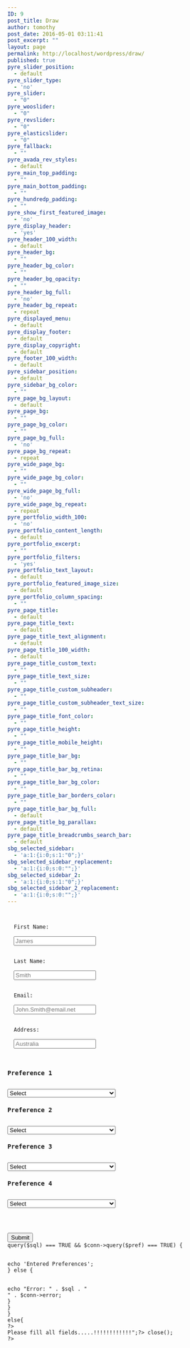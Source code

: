 ```yaml
---
ID: 9
post_title: Draw
author: tomothy
post_date: 2016-05-01 03:11:41
post_excerpt: ""
layout: page
permalink: http://localhost/wordpress/draw/
published: true
pyre_slider_position:
  - default
pyre_slider_type:
  - 'no'
pyre_slider:
  - "0"
pyre_wooslider:
  - "0"
pyre_revslider:
  - "0"
pyre_elasticslider:
  - "0"
pyre_fallback:
  - ""
pyre_avada_rev_styles:
  - default
pyre_main_top_padding:
  - ""
pyre_main_bottom_padding:
  - ""
pyre_hundredp_padding:
  - ""
pyre_show_first_featured_image:
  - 'no'
pyre_display_header:
  - 'yes'
pyre_header_100_width:
  - default
pyre_header_bg:
  - ""
pyre_header_bg_color:
  - ""
pyre_header_bg_opacity:
  - ""
pyre_header_bg_full:
  - 'no'
pyre_header_bg_repeat:
  - repeat
pyre_displayed_menu:
  - default
pyre_display_footer:
  - default
pyre_display_copyright:
  - default
pyre_footer_100_width:
  - default
pyre_sidebar_position:
  - default
pyre_sidebar_bg_color:
  - ""
pyre_page_bg_layout:
  - default
pyre_page_bg:
  - ""
pyre_page_bg_color:
  - ""
pyre_page_bg_full:
  - 'no'
pyre_page_bg_repeat:
  - repeat
pyre_wide_page_bg:
  - ""
pyre_wide_page_bg_color:
  - ""
pyre_wide_page_bg_full:
  - 'no'
pyre_wide_page_bg_repeat:
  - repeat
pyre_portfolio_width_100:
  - 'no'
pyre_portfolio_content_length:
  - default
pyre_portfolio_excerpt:
  - ""
pyre_portfolio_filters:
  - 'yes'
pyre_portfolio_text_layout:
  - default
pyre_portfolio_featured_image_size:
  - default
pyre_portfolio_column_spacing:
  - ""
pyre_page_title:
  - default
pyre_page_title_text:
  - default
pyre_page_title_text_alignment:
  - default
pyre_page_title_100_width:
  - default
pyre_page_title_custom_text:
  - ""
pyre_page_title_text_size:
  - ""
pyre_page_title_custom_subheader:
  - ""
pyre_page_title_custom_subheader_text_size:
  - ""
pyre_page_title_font_color:
  - ""
pyre_page_title_height:
  - ""
pyre_page_title_mobile_height:
  - ""
pyre_page_title_bar_bg:
  - ""
pyre_page_title_bar_bg_retina:
  - ""
pyre_page_title_bar_bg_color:
  - ""
pyre_page_title_bar_borders_color:
  - ""
pyre_page_title_bar_bg_full:
  - default
pyre_page_title_bg_parallax:
  - default
pyre_page_title_breadcrumbs_search_bar:
  - default
sbg_selected_sidebar:
  - 'a:1:{i:0;s:1:"0";}'
sbg_selected_sidebar_replacement:
  - 'a:1:{i:0;s:0:"";}'
sbg_selected_sidebar_2:
  - 'a:1:{i:0;s:1:"0";}'
sbg_selected_sidebar_2_replacement:
  - 'a:1:{i:0;s:0:"";}'
---
```

<code><?php
include "config.php"; // Database connection using PDO
?>
<form method="post">
  First Name:<br>
  <input type="text" name="firstname" placeholder="James"><br><br>
  Last Name:<br>
  <input type="text" name="lastname" placeholder="Smith"><br><br>
  Email:<br>
  <input type="email" name="email" placeholder="John.Smith@email.net"><br><br>
  Address:<br>
  <input type="text" name="address" placeholder="Australia"><br><br>
<h3>Preference 1</h3>  
<select name="pref1">
    <option value="" default selected>Select</option>
<?php
$result = $conn->query("select * from draw");
    while ($row = $result->fetch_assoc()) {
                  unset($price, $name);
                  $name = $row['name'];
				  $price = $row['price'];
                  echo "<option> Product: ".$name." &nbsp;&nbsp;Price: $".$price."</option>";
} 
?> 
</select>
<h3>Preference 2</h3>  
<select name="pref2">
    <option value="" default selected>Select</option>
<?php
    $result = $conn->query("select * from draw");
    while ($row = $result->fetch_assoc()) {
                  unset($price, $name);
                  $name = $row['name'];
				  $price = $row['price'];
                  echo "<option> Product: ".$name." &nbsp;&nbsp;Price: $".$price."</option>";
}   
?> 
</select>
<h3>Preference 3</h3>  
<select name="pref3">
    <option value="" default selected>Select</option>
<?php
    $result = $conn->query("select * from draw");
    while ($row = $result->fetch_assoc()) {
                  unset($price, $name);
                  $name = $row['name'];
				  $price = $row['price'];
                  echo "<option> Product: ".$name." &nbsp;&nbsp;Price: $".$price."</option>";
}   
?> 
</select>
<h3>Preference 4</h3>  
<select name="pref4" id='pref4'>
    <option value="" default selected>Select</option>
<?php
    $result = $conn->query("select * from draw");
    while ($row = $result->fetch_assoc()) {
                  unset($price, $name);
                  $name = $row['name'];
				  $price = $row['price'];
                  echo "<option> Product: ".$name." &nbsp;&nbsp;Price: $".$price."</option>";
}   
?> 
</select>
<br>
<br>
<input type="submit" name="submit" id="submit" class="button" value="Submit"/>
<?php
if(isset($_POST['submit'])){
$fname = $_POST['firstname'];
$lname = $_POST['lastname'];
$email = $_POST['email'];
$address = $_POST['address'];
$pref1 = $_POST['pref1'];
$pref2 = $_POST['pref2'];
$pref3 = $_POST['pref3'];
$pref4 = $_POST['pref4'];
if($fname !=''&& $lname !=''&& $email !=''&& $address !='')
{
$sql = "INSERT INTO draw_users (fname, lname, email, address)
VALUES ('$fname', '$lname', '$email', '$address')";
$pref = "INSERT INTO draw_preferences (email, pref1, pref2, pref3, pref4)
VALUES ('$email', '$pref1', '$pref2', '$pref3', '$pref4')";
$select = "SELECT * FROM draw_users";
  $email = $_POST['email'];
$result = mysqli_query($conn,"SELECT * FROM draw_users");
  $row = mysqli_fetch_array($result);
if ($conn->query($sql) === TRUE && $conn->query($pref) === TRUE) {
	 <br><br>echo 'Entered Preferences';
} else {
    <br><br>echo "Error: " . $sql . "<br>" . $conn->error;
}
}
}
else{
?><span><?php echo "<br><br>Please fill all fields.....!!!!!!!!!!!!";?></span> <?php
}
$conn->close();
?>
</form>